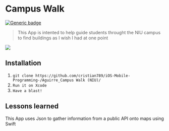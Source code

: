 # Campus Walk
[![Generic badge](https://img.shields.io/badge/Swift-iOS-green.svg)](https://shields.io/)

>This App is intented to help guide students throught the 
NIU campus to find buildings as I wish I had at one point 

![](tty.gif)

**Installation**
---
1. `git clone https://github.com/cristian789/iOS-Mobile-Programming-/Aguirre_Campus Walk (NIU)/`
2. `Run it on Xcode`
3. `Have a blast!`

**Lessons learned**
---
This App uses Json to gather information from a 
public API onto maps using Swift

